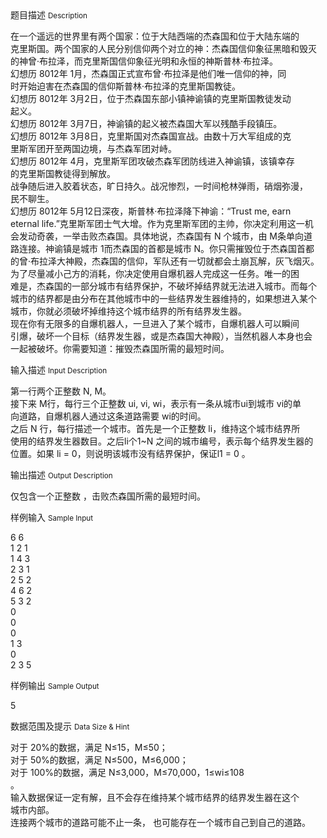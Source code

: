 <div class="panel panel-default">
<div class="area-title">
<span>
题目描述
<small>Description</small>
</span></div>
<div class="panel-body">

<p>在一个遥远的世界里有两个国家：位于大陆西端的杰森国和位于大陆东端的<br>克里斯国。两个国家的人民分别信仰两个对立的神：杰森国信仰象征黑暗和毁灭<br>的神曾·布拉泽，而克里斯国信仰象征光明和永恒的神斯普林·布拉泽。 <br>幻想历 8012年 1月，杰森国正式宣布曾·布拉泽是他们唯一信仰的神，同<br>时开始迫害在杰森国的信仰斯普林·布拉泽的克里斯国教徒。 <br>幻想历 8012年 3月2日，位于杰森国东部小镇神谕镇的克里斯国教徒发动<br>起义。 <br>幻想历 8012年 3月7日，神谕镇的起义被杰森国大军以残酷手段镇压。 <br>幻想历 8012年 3月8日，克里斯国对杰森国宣战。由数十万大军组成的克<br>里斯军团开至两国边境，与杰森军团对峙。 <br>幻想历 8012年 4月，克里斯军团攻破杰森军团防线进入神谕镇，该镇幸存<br>的克里斯国教徒得到解放。 <br>战争随后进入胶着状态，旷日持久。战况惨烈，一时间枪林弹雨，硝烟弥漫，<br>民不聊生。 <br>幻想历 8012年 5月12日深夜，斯普林·布拉泽降下神谕：“Trust me, earn <br>eternal life.”克里斯军团士气大增。作为克里斯军团的主帅，你决定利用这一机<br>会发动奇袭，一举击败杰森国。具体地说，杰森国有 N 个城市，由 M条单向道<br>路连接。神谕镇是城市 1而杰森国的首都是城市 N。你只需摧毁位于杰森国首都<br>的曾·布拉泽大神殿，杰森国的信仰，军队还有一切就都会土崩瓦解，灰飞烟灭。 <br>为了尽量减小己方的消耗，你决定使用自爆机器人完成这一任务。唯一的困<br>难是，杰森国的一部分城市有结界保护，不破坏掉结界就无法进入城市。而每个<br>城市的结界都是由分布在其他城市中的一些结界发生器维持的，如果想进入某个<br>城市，你就必须破坏掉维持这个城市结界的所有结界发生器。 <br>现在你有无限多的自爆机器人，一旦进入了某个城市，自爆机器人可以瞬间<br>引爆，破坏一个目标（结界发生器，或是杰森国大神殿），当然机器人本身也会<br>一起被破坏。你需要知道：摧毁杰森国所需的最短时间。</p>

</div>
</div>

<div class="panel panel-default">
<div class="area-title">
<span>
输入描述
<small>Input Description</small>
</span></div>
<div class="panel-body">
<p>第一行两个正整数 N, M。 <br>接下来 M行，每行三个正整数 ui, vi, wi，表示有一条从城市ui到城市 vi的单<br>向道路，自爆机器人通过这条道路需要 wi的时间。 <br>之后 N 行，每行描述一个城市。首先是一个正整数 li，维持这个城市结界所<br>使用的结界发生器数目。之后li个1~N 之间的城市编号，表示每个结界发生器的<br>位置。如果 li = 0，则说明该城市没有结界保护，保证l1 = 0 。</p>

</div>
</div>
<div  class="panel panel-default">
<div class="area-title">
<span>
输出描述
<small>Output Description</small>
</span></div>
<div class="panel-body">

<p>仅包含一个正整数 ，击败杰森国所需的最短时间。&nbsp;</p>

</div>
</div>


<div class="panel panel-default">
<div class="area-title">
<span>
样例输入
<small>Sample Input</small>
</span></div>
<div class="panel-body">
<p>6 6 <br>1 2 1 <br>1 4 3 <br>2 3 1 <br>2 5 2 <br>4 6 2 <br>5 3 2 <br>0 <br>0 <br>0 <br>1 3 <br>0 <br>2 3 5</p>

</div>
</div>

<div class="panel panel-default">
<div class="area-title">
<span>
样例输出
<small>Sample Output</small>
</span></div>
<div class="panel-body">
<p>5</p>

</div>
</div>

<div class="panel panel-default">
<div class="area-title">
<span>
数据范围及提示
<small>Data Size & Hint</small>
</span></div>
<div class="panel-body">
<p>对于 20%的数据，满足 N≤15，M≤50； <br>对于 50%的数据，满足 N≤500，M≤6,000； <br>对于 100%的数据，满足 N≤3,000，M≤70,000，1≤wi≤108<br>。 <br>输入数据保证一定有解，且不会存在维持某个城市结界的结界发生器在这个<br>城市内部。 <br>连接两个城市的道路可能不止一条， 也可能存在一个城市自己到自己的道路。</p>
</div>
</div>